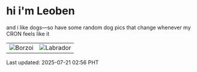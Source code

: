 # hi i'm Leoben

and i like dogs—so have some random dog pics that change whenever my CRON feels like it

|  |  |
|--------|----------|
| ![Borzoi](https://random-dog-vercel.vercel.app/api/random-borzoi?v=1753037803) | ![Labrador](https://random-dog-vercel.vercel.app/api/random-labrador?v=1753037803) |

Last updated: 2025-07-21 02:56 PHT
